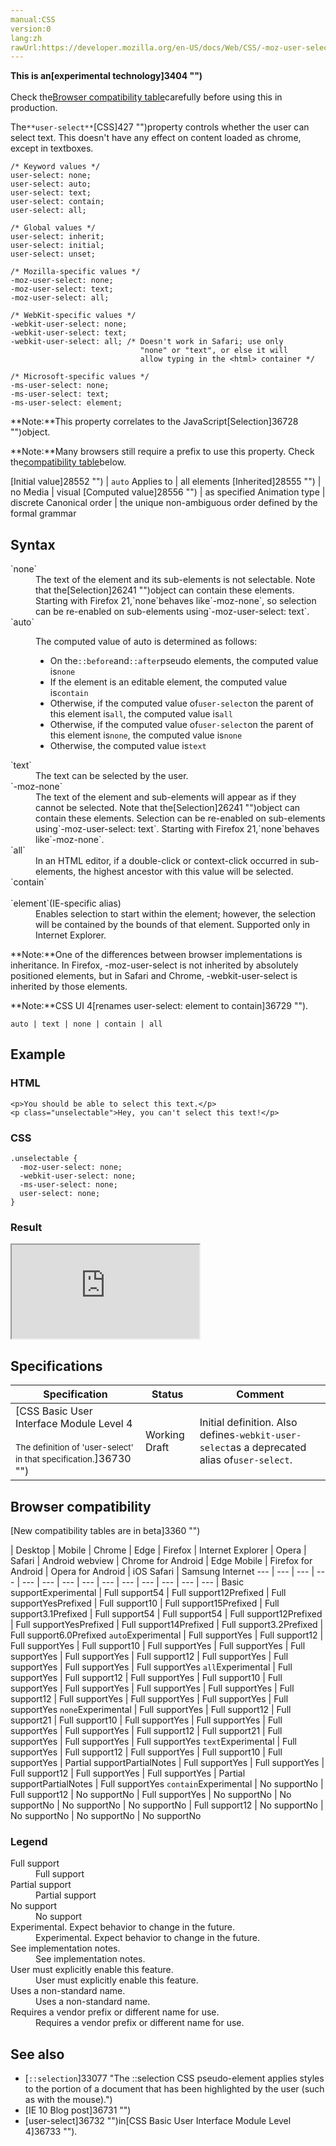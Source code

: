 ```yaml
---
manual:CSS
version:0
lang:zh
rawUrl:https://developer.mozilla.org/en-US/docs/Web/CSS/-moz-user-select
---
```






**This is an[experimental technology]3404 "")**<br></br>Check the[Browser compatibility table](%38662#Browser_compatibility "")carefully before using this in production.





The`**user-select**`[CSS]427 "")property controls whether the user can select text. This doesn&#39;t have any effect on content loaded as chrome, except in textboxes.


```
/* Keyword values */
user-select: none;
user-select: auto;
user-select: text;
user-select: contain;
user-select: all;

/* Global values */
user-select: inherit;
user-select: initial;
user-select: unset;

/* Mozilla-specific values */
-moz-user-select: none;
-moz-user-select: text;
-moz-user-select: all;

/* WebKit-specific values */
-webkit-user-select: none;
-webkit-user-select: text;
-webkit-user-select: all; /* Doesn't work in Safari; use only
                             "none" or "text", or else it will
                             allow typing in the <html> container */

/* Microsoft-specific values */
-ms-user-select: none;
-ms-user-select: text;
-ms-user-select: element;
```


**Note:**This property correlates to the JavaScript[Selection]36728 "")object.




**Note:**Many browsers still require a prefix to use this property. Check the[compatibility table](%38662#Browser_compatibility "")below.



[Initial value]28552 "") | `auto` 
Applies to | all elements 
[Inherited]28555 "") | no 
Media | visual 
[Computed value]28556 "") | as specified 
Animation type | discrete 
Canonical order | the unique non-ambiguous order defined by the formal grammar 


## Syntax<a name="Syntax"></a>
<dl><dt id=''>`none`</dt><dd>The text of the element and its sub-elements is not selectable. Note that the[Selection]26241 "")object can contain these elements. Starting with Firefox 21,`none`behaves like`-moz-none`, so selection can be re-enabled on sub-elements using`-moz-user-select: text`.</dd><dt id=''>`auto`</dt><dd>

The computed value of auto is determined as follows:


* On the`::before`and`::after`pseudo elements, the computed value is`none`
* If the element is an editable element, the computed value is`contain`
* Otherwise, if the computed value of`user-select`on the parent of this element is`all`, the computed value is`all`
* Otherwise, if the computed value of`user-select`on the parent of this element is`none`, the computed value is`none`
* Otherwise, the computed value is`text`
</dd><dt id=''>`text`</dt><dd>The text can be selected by the user.</dd><dt id=''>`-moz-none`<i></i></dt><dd>The text of the element and sub-elements will appear as if they cannot be selected. Note that the[Selection]26241 "")object can contain these elements. Selection can be re-enabled on sub-elements using`-moz-user-select: text`. Starting with Firefox 21,`none`behaves like`-moz-none`.</dd><dt id=''>`all`</dt><dd>In an HTML editor, if a double-click or context-click occurred in sub-elements, the highest ancestor with this value will be selected.</dd><dt id=''>`contain`<br></br>`element`<i></i>(IE-specific alias)</dt><dd>Enables selection to start within the element; however, the selection will be contained by the bounds of that element. Supported only in Internet Explorer.</dd></dl>

**Note:**One of the differences between browser implementations is inheritance. In Firefox, -moz-user-select is not inherited by absolutely positioned elements, but in Safari and Chrome, -webkit-user-select is inherited by those elements.




**Note:**CSS UI 4[renames user-select: element to contain]36729 "").



```
auto | text | none | contain | all
```

## Example<a name="Example"></a>

### HTML<a name="HTML"></a>

```
<p>You should be able to select this text.</p>
<p class="unselectable">Hey, you can't select this text!</p>
```

### CSS<a name="CSS"></a>

```
.unselectable {
  -moz-user-select: none;
  -webkit-user-select: none;
  -ms-user-select: none;
  user-select: none;
}
```

### Result<a name="Result"></a>


<iframe src='https://mdn.mozillademos.org/en-US/docs/Web/CSS/user-select$samples/Example?revision=1369702' width='null' height='null'></iframe>



## Specifications<a name="Specifications"></a>

Specification | Status | Comment 
 ---  |  ---  |  ---  | 
[CSS Basic User Interface Module Level 4<br></br><small>The definition of &#39;user-select&#39; in that specification.</small>]36730 "") | Working Draft | Initial definition. Also defines`-webkit-user-select`as a deprecated alias of`user-select`. 


## Browser compatibility<a name="Browser_compatibility"></a>
[New compatibility tables are in beta<i></i>]3360 "")

 | <abbr>Desktop<i></i></abbr> | <abbr>Mobile<i></i></abbr> 
 | <abbr>Chrome<i></i></abbr> | <abbr>Edge<i></i></abbr> | <abbr>Firefox<i></i></abbr> | <abbr>Internet Explorer<i></i></abbr> | <abbr>Opera<i></i></abbr> | <abbr>Safari<i></i></abbr> | <abbr>Android webview<i></i></abbr> | <abbr>Chrome for Android<i></i></abbr> | <abbr>Edge Mobile<i></i></abbr> | <abbr>Firefox for Android<i></i></abbr> | <abbr>Opera for Android<i></i></abbr> | <abbr>iOS Safari<i></i></abbr> | <abbr>Samsung Internet<i></i></abbr> 
 ---  |  ---  |  ---  |  ---  |  ---  |  ---  |  ---  |  ---  |  ---  |  ---  |  ---  |  ---  |  ---  |  ---  | 
Basic support<abbr>Experimental<i></i></abbr> | <abbr>Full support</abbr>54 | <abbr>Full support</abbr>12<abbr>Prefixed<i></i></abbr> | <abbr>Full support</abbr>Yes<abbr>Prefixed<i></i></abbr> | <abbr>Full support</abbr>10 | <abbr>Full support</abbr>15<abbr>Prefixed<i></i></abbr> | <abbr>Full support</abbr>3.1<abbr>Prefixed<i></i></abbr> | <abbr>Full support</abbr>54 | <abbr>Full support</abbr>54 | <abbr>Full support</abbr>12<abbr>Prefixed<i></i></abbr> | <abbr>Full support</abbr>Yes<abbr>Prefixed<i></i></abbr> | <abbr>Full support</abbr>14<abbr>Prefixed<i></i></abbr> | <abbr>Full support</abbr>3.2<abbr>Prefixed<i></i></abbr> | <abbr>Full support</abbr>6.0<abbr>Prefixed<i></i></abbr> 
`auto`<abbr>Experimental<i></i></abbr> | <abbr>Full support</abbr>Yes | <abbr>Full support</abbr>12 | <abbr>Full support</abbr>Yes | <abbr>Full support</abbr>10 | <abbr>Full support</abbr>Yes | <abbr>Full support</abbr>Yes | <abbr>Full support</abbr>Yes | <abbr>Full support</abbr>Yes | <abbr>Full support</abbr>12 | <abbr>Full support</abbr>Yes | <abbr>Full support</abbr>Yes | <abbr>Full support</abbr>Yes | <abbr>Full support</abbr>Yes 
`all`<abbr>Experimental<i></i></abbr> | <abbr>Full support</abbr>Yes | <abbr>Full support</abbr>12 | <abbr>Full support</abbr>Yes | <abbr>Full support</abbr>10 | <abbr>Full support</abbr>Yes | <abbr>Full support</abbr>Yes | <abbr>Full support</abbr>Yes | <abbr>Full support</abbr>Yes | <abbr>Full support</abbr>12 | <abbr>Full support</abbr>Yes | <abbr>Full support</abbr>Yes | <abbr>Full support</abbr>Yes | <abbr>Full support</abbr>Yes 
`none`<abbr>Experimental<i></i></abbr> | <abbr>Full support</abbr>Yes | <abbr>Full support</abbr>12 | <abbr>Full support</abbr>21 | <abbr>Full support</abbr>10 | <abbr>Full support</abbr>Yes | <abbr>Full support</abbr>Yes | <abbr>Full support</abbr>Yes | <abbr>Full support</abbr>Yes | <abbr>Full support</abbr>12 | <abbr>Full support</abbr>21 | <abbr>Full support</abbr>Yes | <abbr>Full support</abbr>Yes | <abbr>Full support</abbr>Yes 
`text`<abbr>Experimental<i></i></abbr> | <abbr>Full support</abbr>Yes | <abbr>Full support</abbr>12 | <abbr>Full support</abbr>Yes | <abbr>Full support</abbr>10 | <abbr>Full support</abbr>Yes | <abbr>Partial support</abbr>Partial<abbr>Notes<i></i></abbr> | <abbr>Full support</abbr>Yes | <abbr>Full support</abbr>Yes | <abbr>Full support</abbr>12 | <abbr>Full support</abbr>Yes | <abbr>Full support</abbr>Yes | <abbr>Partial support</abbr>Partial<abbr>Notes<i></i></abbr> | <abbr>Full support</abbr>Yes 
`contain`<abbr>Experimental<i></i></abbr> | <abbr>No support</abbr>No | <abbr>Full support</abbr>12 | <abbr>No support</abbr>No | <abbr>Full support</abbr>Yes | <abbr>No support</abbr>No | <abbr>No support</abbr>No | <abbr>No support</abbr>No | <abbr>No support</abbr>No | <abbr>Full support</abbr>12 | <abbr>No support</abbr>No | <abbr>No support</abbr>No | <abbr>No support</abbr>No | <abbr>No support</abbr>No 


### Legend<a name="Legend"></a>
<dl><dt id=''><abbr>Full support</abbr></dt><dd>Full support</dd><dt id=''><abbr>Partial support</abbr></dt><dd>Partial support</dd><dt id=''><abbr>No support</abbr></dt><dd>No support</dd><dt id=''><abbr>Experimental. Expect behavior to change in the future.<i></i></abbr></dt><dd>Experimental. Expect behavior to change in the future.</dd><dt id=''><abbr>See implementation notes.<i></i></abbr></dt><dd>See implementation notes.</dd><dt id=''><abbr>User must explicitly enable this feature.<i></i></abbr></dt><dd>User must explicitly enable this feature.</dd><dt id=''><abbr>Uses a non-standard name.<i></i></abbr></dt><dd>Uses a non-standard name.</dd><dt id=''><abbr>Requires a vendor prefix or different name for use.<i></i></abbr></dt><dd>Requires a vendor prefix or different name for use.</dd></dl>


## See also<a name="See_also"></a>

* [`::selection`]33077 "The ::selection CSS pseudo-element applies styles to the portion of a document that has been highlighted by the user (such as with the mouse).")
* [IE 10 Blog post]36731 "")
* [user-select]36732 "")in[CSS Basic User Interface Module Level 4]36733 "").



